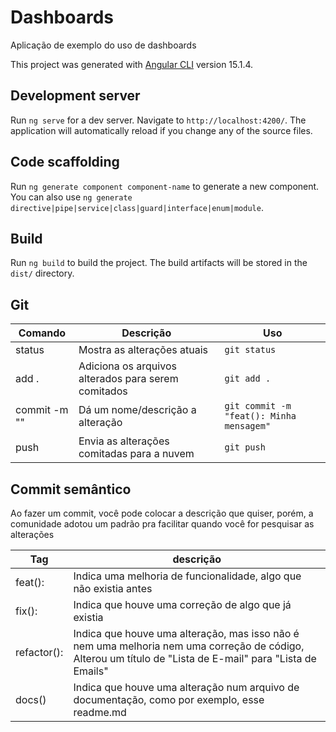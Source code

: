 # Dashboards

Aplicação de exemplo do uso de dashboards

This project was generated with [Angular CLI](https://github.com/angular/angular-cli) version 15.1.4.

## Development server

Run `ng serve` for a dev server. Navigate to `http://localhost:4200/`. The application will automatically reload if you change any of the source files.

## Code scaffolding

Run `ng generate component component-name` to generate a new component. You can also use `ng generate directive|pipe|service|class|guard|interface|enum|module`.

## Build

Run `ng build` to build the project. The build artifacts will be stored in the `dist/` directory.

## Git

 Comando     | Descrição                                           | Uso
-------------|-----------------------------------------------------|-------------
status       | Mostra as alterações atuais                         | `git status`
add .        | Adiciona os arquivos alterados para serem comitados | `git add .`
commit -m "" | Dá um nome/descrição a alteração                    | `git commit -m "feat(): Minha mensagem"`
push         | Envia as alterações comitadas para a nuvem          | `git push`

## Commit semântico

Ao fazer um commit, você pode colocar a descrição que quiser, porém, a comunidade adotou um padrão pra facilitar quando você for pesquisar as alterações

Tag         | descrição
------------|-------------------------------------------------------------------
feat():     | Indica uma melhoria de funcionalidade, algo que não existia antes
fix():      | Indica que houve uma correção de algo que já existia
refactor(): | Indica que houve uma alteração, mas isso não é nem uma melhoria nem uma correção de código, Alterou um título de "Lista de E-mail" para "Lista de Emails"
docs()      | Indica que houve uma alteração num arquivo de documentação, como por exemplo, esse readme.md
